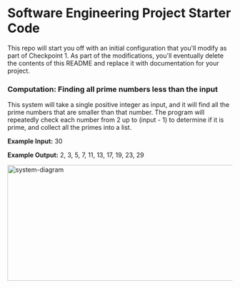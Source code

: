 # Software Engineering Project Starter Code

This repo will start you off with an initial configuration that you'll modify as part of Checkpoint 1. As part of the modifications, you'll eventually delete the contents of this README and replace it with documentation for your project.

### Computation: Finding all prime numbers less than the input

This system will take a single positive integer as input, and it will find all the prime numbers that are smaller than that number. The program will repeatedly check each number from 2 up to (input - 1) to determine if it is prime, and collect all the primes into a list.

**Example Input:**
30

**Example Output:**
2, 3, 5, 7, 11, 13, 17, 19, 23, 29


<img width="633" height="260" alt="system-diagram" src="https://github.com/user-attachments/assets/09662cda-55ea-404e-a4d5-0403ef72295e" />
